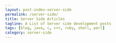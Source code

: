 ```yaml
---
layout: post-index-server-side
permalink: /server-side/
title: Server Side Articles
tagline: A List of Server side development posts
tags: [blog, java, c, c++, ruby, shell, perl]
category: server-side
---
```

